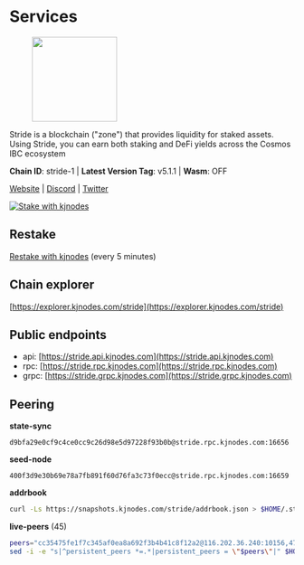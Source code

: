 # Services

<figure><img src="https://raw.githubusercontent.com/kj89/testnet_manuals/main/pingpub/logos/stride.png" width="150" alt=""><figcaption></figcaption></figure>

Stride is a blockchain ("zone") that provides liquidity for staked assets.  Using Stride, you can earn both staking and DeFi yields across the Cosmos IBC ecosystem

**Chain ID**: stride-1 | **Latest Version Tag**: v5.1.1 | **Wasm**: OFF

[Website](https://stride.zone) | [Discord](https://discord.gg/mzQZ8dAE7u) | [Twitter](https://twitter.com/stride_zone)

[![Stake with kjnodes](https://i.ibb.co/cr44Q8j/button-stake-with-kjnodes.png)](https://restake.app/stride/stridevaloper1j8gkhtllnp252l6g6zwzea30e7pvzqttr9768n)

## Restake

[Restake with kjnodes](https://restake.app/stride/stridevaloper1j8gkhtllnp252l6g6zwzea30e7pvzqttr9768n) (every 5 minutes)
## Chain explorer
[https://explorer.kjnodes.com/stride](https://explorer.kjnodes.com/stride)

## Public endpoints

* api: [https://stride.api.kjnodes.com](https://stride.api.kjnodes.com)
* rpc: [https://stride.rpc.kjnodes.com](https://stride.rpc.kjnodes.com)
* grpc: [https://stride.grpc.kjnodes.com](https://stride.grpc.kjnodes.com)

## Peering

**state-sync**

```text
d9bfa29e0cf9c4ce0cc9c26d98e5d97228f93b0b@stride.rpc.kjnodes.com:16656
```

**seed-node**

```text
400f3d9e30b69e78a7fb891f60d76fa3c73f0ecc@stride.rpc.kjnodes.com:16659
```

**addrbook**
```bash
curl -Ls https://snapshots.kjnodes.com/stride/addrbook.json > $HOME/.stride/config/addrbook.json
```

**live-peers** (45)
```bash
peers="cc35475fe1f7c345af0ea8a692f3b4b41c8f12a2@116.202.36.240:10156,471518432477e31ea348af246c0b54095d41352c@78.47.210.211:26656,d9bfa29e0cf9c4ce0cc9c26d98e5d97228f93b0b@65.109.88.38:16656,66807a69e4920359a7c064856edd1439a656e517@65.108.234.159:56656,a206a5ff59132c3f771735dec337432e6cfb2f7c@15.235.53.45:2062,d36ac7580cc8907a00b0add8c3b047caea6df4ed@107.155.67.202:26636,44e797771bff124693e63a8ec331d42873cf2ae2@95.217.202.49:35656,82ee74bb249d32440394ec0563816220801ea8d0@35.193.84.64:26656,e1b058e5cfa2b836ddaa496b10911da62dcf182e@138.201.8.248:26656,bffe92095850b08f905f6fde1d4282b4a619a690@5.161.97.148:26656,a3f95b0b15c31a68a7535f6068c4e14b95e90dcf@65.109.92.240:21016,f8e2f80a8c58e6f53cc4940f5f1eac55c9067480@35.247.153.164:26656,e821acdaf0c7a3c60ea3cd4eb4a98a62dad06f58@43.201.12.41:26656,d77e7918b9f9e21ee60a8e03075ca3e5f7353912@162.55.4.253:26656,e726816f42831689eab9378d5d577f1d06d25716@176.9.188.21:26656,ea6a7b2f366bc343f0670f1673fd86001dd08eb0@65.108.122.246:26636,befab97d41e02ea4e759eda3de9e30e77b95b55b@34.68.135.121:26656,f602040562935873815a5ac23cb1ac7dd8821b76@176.9.22.117:26656,05eec003db41d7ff47a317ef59f83e31bdca23c3@78.107.234.44:26656,9ee75491e354965d8bfd8434aa093f8613bc1dce@65.108.238.103:12256,fb8505c994cb90927c766e3c3d2db38044a596bc@139.59.31.201:26656,b5f9fa874781f975687018ae559f0d952d3a2e24@52.52.208.179:26656,6856de6f0c70a850db2b58deb43d568fced4a524@35.208.80.214:26656,615ebc348998f7f050763dd0a9201e8f61e8fc07@35.210.78.199:26656,5383a21cf2d5e513aea2c3e430133f31aa2e5d00@138.201.32.103:26656,803988f80e94992899b0dfacfeb56f5316e47329@91.194.30.201:15656,d2247f7b919f0781c90ee61958d7044665a22d38@169.155.44.213:26656,fb24bc1de8c563e822897fba89bf150c602f3123@198.244.178.213:26656,2254e6968e5c7ebc98ef5b79b388502fa44e10e1@5.161.134.44:26656,34c7cc0cf4214fb3ee95d2198c4c9b1184dea176@65.108.137.36:26656,463b1dc6903455575079572fb23407be586f2a4b@185.16.39.37:26656,5093547fdf0430143ac66b4ee55d80e6542a6c10@217.174.247.163:26656,04b797b5a56fb939a97a3c7d9c3230d09b85e8d7@93.189.30.118:26656,8fff37214fb0ef622f1c09dccb22d6321e004c3e@109.123.242.163:50056,a77173bc4f4171fec0ac56b37c18e0ba6e5f80a4@65.108.226.44:31656,cd680cc992983e5c8244b5529034a2e362e7a6d3@93.159.134.157:26656,a757fc9ea95a7f643d392ec9fdaa31cbf06e76d9@195.3.221.21:12256,1965679d5005393a0d200e6e77b3c7b33084a7a7@65.21.200.7:5000,bf77a8579431d8525e88e5a9e8823db1144b1441@65.109.69.154:31656,233e06cfa51d53e186afe032e848f5c9f5cd4a01@83.171.248.3:26656,a7b4cf6f65138ba61518c2c45402da32dc8e28b7@88.99.164.158:21016,d056dcd5ac8dddb23e2962a5ade6ee51f9bfd785@162.19.89.8:10456,bde0ccb7d858f2e5ab8c12cd78bf360c6614535f@142.132.199.211:26653,18704d8ffb35d412adb3fb8eea62c894cf175e75@86.48.26.130:26656,95d0377592a657d4c0816d9845e11d659db75d5b@51.81.208.70:12256"
sed -i -e "s|^persistent_peers *=.*|persistent_peers = \"$peers\"|" $HOME/.stride/config/config.toml
```
